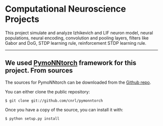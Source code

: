 # Computational Neuroscience Projects

This project simulate and analyze Izhikevich and LIF neuron model, neural populations, neural encoding, convolution and pooling layers, filters like Gabor and DoG, STDP learning rule, reinforcement STDP learning rule.

---

We used [PymoNNtorch](https://github.com/cnrl/PymoNNtorch/tree/main>) framework for this project.
From sources
------------

The sources for PymoNNtorch can be downloaded from the [Github repo](https://github.com/cnrl/pymonntorch).

You can either clone the public repository:

    $ git clone git://github.com/cnrl/pymonntorch

Once you have a copy of the source, you can install it with:

    $ python setup.py install